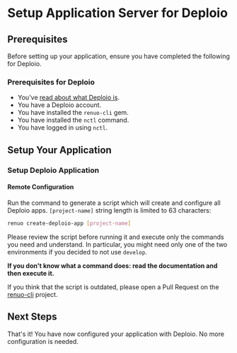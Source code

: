 # Setup Application Server for Deploio

## Prerequisites

Before setting up your application, ensure you have completed the following for Deploio.

### Prerequisites for Deploio

- You've [read about what Deploio is](https://docs.nine.ch/docs/deplo-io/getting-started-with-deploio).
- You have a Deploio account.
- You have installed the `renuo-cli` gem.
- You have installed the `nctl` command.
- You have logged in using `nctl`.

## Setup Your Application

### Setup Deploio Application

#### Remote Configuration

Run the command to generate a script which will create and configure all Deploio apps. `[project-name]` string length is limited to 63 characters:

```sh
renuo create-deploio-app [project-name]
```

Please review the script before running it and execute only the commands you need and understand.
In particular, you might need only one of the two environments if you decided to not use `develop`.

**If you don't know what a command does: read the documentation and then execute it.**

If you think that the script is outdated, please open a Pull Request on the [renuo-cli](https://github.com/renuo/renuo-cli) project.

## Next Steps

That's it! You have now configured your application with Deploio. No more configuration is needed.
